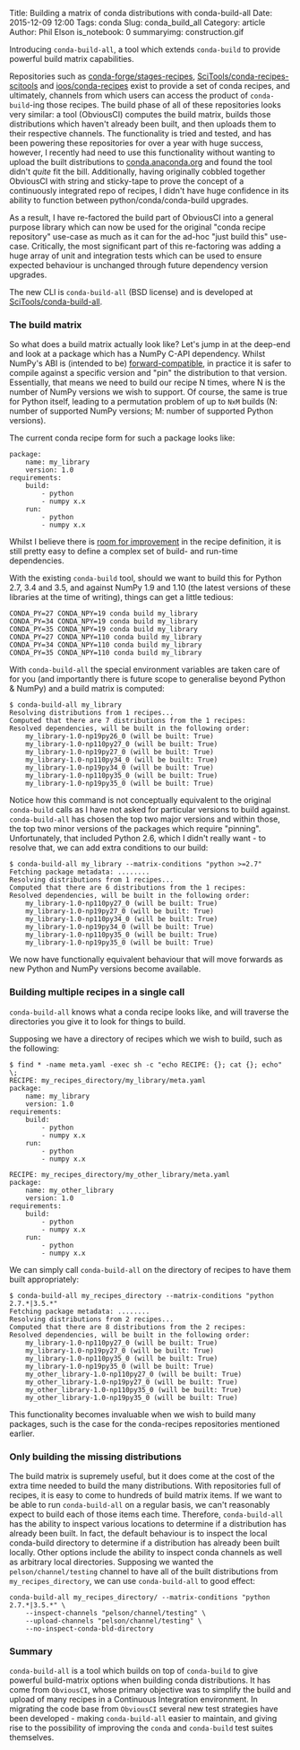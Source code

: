 Title: Building a matrix of conda distributions with conda-build-all
Date: 2015-12-09 12:00
Tags: conda
Slug: conda_build_all
Category: article
Author: Phil Elson
is_notebook: 0
summaryimg: construction.gif

Introducing ``conda-build-all``, a tool which extends ``conda-build`` to provide powerful build
matrix capabilities.

<!-- PELICAN_END_SUMMARY -->

Repositories such as [conda-forge/stages-recipes](https://github.com/ioos/conda-recipes), [SciTools/conda-recipes-scitools](https://github.com/SciTools/conda-recipes-scitools) and [ioos/conda-recipes](https://github.com/ioos/conda-recipes) exist to provide a set of conda recipes, and ultimately, channels from which users can access the product of ``conda-build``-ing those recipes.
The build phase of all of these repositories looks very similar: a tool (ObviousCI) computes the build matrix, builds those distributions which haven't already been built, and then uploads them to their respective channels.
The functionality is tried and tested, and has been powering these repositories for over a year with huge success, however, I recently had need to use this functionality without wanting to upload the built distributions to [conda.anaconda.org](http://conda.anaconda.org) and found the tool didn't *quite* fit the bill.
Additionally, having originally cobbled together ObviousCI with string and sticky-tape to prove the concept of a continuously integrated repo of recipes, I didn't have huge confidence in its ability to function between python/conda/conda-build upgrades.

As a result, I have re-factored the build part of ObviousCI into a general purpose library which can now be used for the original "conda recipe repository" use-case as much as it can for the ad-hoc "just build this" use-case. Critically, the most significant part of this re-factoring was adding a huge array of unit and integration tests which can be used to ensure expected behaviour is unchanged through future dependency version upgrades.

The new CLI is ``conda-build-all`` (BSD license) and is developed at [SciTools/conda-build-all](https://github.com/SciTools/conda-build-all).

### The build matrix

So what does a build matrix actually look like? Let's jump in at the deep-end and look at a package which has a NumPy C-API dependency.
Whilst NumPy's ABI is (intended to be) [forward-compatible](http://stackoverflow.com/a/18369312/741316), in practice it is safer to compile against a specific version and "pin" the distribution to that version.
Essentially, that means we need to build our recipe N times, where N is the number of NumPy versions we wish to support.
Of course, the same is true for Python itself, leading to a permutation problem of up to ``NxM`` builds (N: number of supported NumPy versions; M: number of supported Python versions).

The current conda recipe form for such a package looks like:
 
```
package:
    name: my_library
    version: 1.0
requirements:
    build:
        - python
        - numpy x.x
    run:
        - python
        - numpy x.x
```

Whilst I believe there is [room for improvement](https://github.com/conda/conda-build/pull/650) in the recipe definition, it is still pretty easy to define a complex set of build- and run-time dependencies.

With the existing ``conda-build`` tool, should we want to build this for Python 2.7, 3.4 and 3.5, and against NumPy 1.9 and 1.10 (the latest versions of these libraries at the time of writing), things can get a little tedious:

```
CONDA_PY=27 CONDA_NPY=19 conda build my_library
CONDA_PY=34 CONDA_NPY=19 conda build my_library
CONDA_PY=35 CONDA_NPY=19 conda build my_library
CONDA_PY=27 CONDA_NPY=110 conda build my_library
CONDA_PY=34 CONDA_NPY=110 conda build my_library
CONDA_PY=35 CONDA_NPY=110 conda build my_library
```

With ``conda-build-all`` the special environment variables are taken care of for you (and importantly there is future scope to generalise beyond Python & NumPy) and a build matrix is computed:

```
$ conda-build-all my_library
Resolving distributions from 1 recipes... 
Computed that there are 7 distributions from the 1 recipes:
Resolved dependencies, will be built in the following order: 
    my_library-1.0-np19py26_0 (will be built: True)
    my_library-1.0-np110py27_0 (will be built: True)
    my_library-1.0-np19py27_0 (will be built: True)
    my_library-1.0-np110py34_0 (will be built: True)
    my_library-1.0-np19py34_0 (will be built: True)
    my_library-1.0-np110py35_0 (will be built: True)
    my_library-1.0-np19py35_0 (will be built: True)
```

Notice how this command is not conceptually equivalent to the original ``conda-build`` calls as I have not asked for particular versions to build against.
``conda-build-all`` has chosen the top two major versions and within those, the top two minor versions of the packages which require "pinning". Unfortunately, that included Python 2.6, which I didn't really want - to resolve that, we can add extra conditions to our build:

```
$ conda-build-all my_library --matrix-conditions "python >=2.7"
Fetching package metadata: ........
Resolving distributions from 1 recipes... 
Computed that there are 6 distributions from the 1 recipes:
Resolved dependencies, will be built in the following order: 
    my_library-1.0-np110py27_0 (will be built: True)
    my_library-1.0-np19py27_0 (will be built: True)
    my_library-1.0-np110py34_0 (will be built: True)
    my_library-1.0-np19py34_0 (will be built: True)
    my_library-1.0-np110py35_0 (will be built: True)
    my_library-1.0-np19py35_0 (will be built: True)
```

We now have functionally equivalent behaviour that will move forwards as new Python and NumPy versions become available.

### Building multiple recipes in a single call

``conda-build-all`` knows what a conda recipe looks like, and will traverse the directories you give it to look for things to build.

Supposing we have a directory of recipes which we wish to build, such as the following:

```
$ find * -name meta.yaml -exec sh -c "echo RECIPE: {}; cat {}; echo" \;
RECIPE: my_recipes_directory/my_library/meta.yaml
package:
    name: my_library
    version: 1.0
requirements:
    build:
        - python
        - numpy x.x
    run:
        - python
        - numpy x.x

RECIPE: my_recipes_directory/my_other_library/meta.yaml
package:
    name: my_other_library
    version: 1.0
requirements:
    build:
        - python
        - numpy x.x
    run:
        - python
        - numpy x.x
```

We can simply call ``conda-build-all`` on the directory of recipes to have them built appropriately:

```
$ conda-build-all my_recipes_directory --matrix-conditions "python 2.7.*|3.5.*"
Fetching package metadata: ........
Resolving distributions from 2 recipes... 
Computed that there are 8 distributions from the 2 recipes:
Resolved dependencies, will be built in the following order: 
    my_library-1.0-np110py27_0 (will be built: True)
    my_library-1.0-np19py27_0 (will be built: True)
    my_library-1.0-np110py35_0 (will be built: True)
    my_library-1.0-np19py35_0 (will be built: True)
    my_other_library-1.0-np110py27_0 (will be built: True)
    my_other_library-1.0-np19py27_0 (will be built: True)
    my_other_library-1.0-np110py35_0 (will be built: True)
    my_other_library-1.0-np19py35_0 (will be built: True)
```


This functionality becomes invaluable when we wish to build many packages, such is the case for the conda-recipes repositories mentioned earlier.

### Only building the missing distributions

The build matrix is supremely useful, but it does come at the cost of the extra time needed to build the many distributions.
With repositories full of recipes, it is easy to come to hundreds of build matrix items. If we want to be able to run ``conda-build-all`` on a regular basis, we can't reasonably expect to build each of those items each time.
Therefore, ``conda-build-all`` has the ability to inspect various locations to determine if a distribution has already been built.
In fact, the default behaviour is to inspect the local conda-build directory to determine if a distribution has already been built locally.
Other options include the ability to inspect conda channels as well as arbitrary local directories.
Supposing we wanted the ``pelson/channel/testing`` channel to have all of the built distributions from ``my_recipes_directory``, we can use ``conda-build-all`` to good effect:

```
conda-build-all my_recipes_directory/ --matrix-conditions "python 2.7.*|3.5.*" \
    --inspect-channels "pelson/channel/testing" \
    --upload-channels "pelson/channel/testing" \
    --no-inspect-conda-bld-directory
```

### Summary

``conda-build-all`` is a tool which builds on top of ``conda-build`` to give powerful build-matrix options when building conda distributions.
It has come from ``ObviousCI``, whose primary objective was to simplify the build and upload of many recipes in a Continuous Integration environment.
In migrating the code base from ``ObviousCI`` several new test strategies have been developed - making ``conda-build-all`` easier to maintain, and giving rise to the possibility of improving the ``conda`` and ``conda-build`` test suites themselves.
